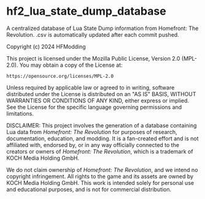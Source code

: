 # hf2_lua_state_dump_database
A centralized database of Lua State Dump information from Homefront: The Revolution. .csv is automatically updated after each commit pushed.

Copyright (c) 2024 HFModding

This project is licensed under the Mozilla Public License, Version 2.0 (MPL-2.0). You may obtain a copy of the License at:

    https://opensource.org/licenses/MPL-2.0

Unless required by applicable law or agreed to in writing, software distributed under the License is distributed on an "AS IS" BASIS, WITHOUT WARRANTIES OR CONDITIONS OF ANY KIND, either express or implied. See the License for the specific language governing permissions and limitations.

DISCLAIMER:
This project involves the generation of a database containing Lua data from *Homefront: The Revolution* for purposes of research, documentation, education, and modding. It is a fan-created effort and is not affiliated with, endorsed by, or in any way officially connected to the creators or owners of *Homefront: The Revolution*, which is a trademark of KOCH Media Holding GmbH. 

We do not claim ownership of *Homefront: The Revolution*, and we intend no copyright infringement. All rights to the game and its assets are owned by KOCH Media Holding GmbH. This work is intended solely for personal use and educational purposes, and is not for commercial distribution.
